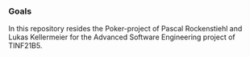 ### Goals
In this repository resides the Poker-project of Pascal Rockenstiehl and Lukas Kellermeier for the Advanced Software Engineering project of TINF21B5.
